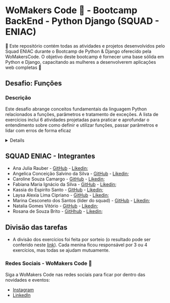 ﻿# WoMakers Code 🦋 - Bootcamp BackEnd - Python Django (SQUAD - ENIAC)

🦋 Este repositório contém todas as atividades e projetos desenvolvidos pelo Squad ENIAC durante o Bootcamp de Python & Django oferecido pela WoMakersCode. O objetivo deste bootcamp é fornecer uma base sólida em Python e Django, capacitando as mulheres a desenvolverem aplicações web completas 🦋


## Desafio: Funções

### Descrição

Este desafio abrange conceitos fundamentais da linguagem Python relacionados a funções, parâmetros e tratamento de exceções. A lista de exercícios inclui 6 atividades projetadas para praticar e aprofundar o entendimento sobre como definir e utilizar funções, passar parâmetros e lidar com erros de forma eficaz

<details>

  
1️⃣ Faça um programa, com uma função que necessite de três argumentos, e que forneça a soma desses três argumentos.

2️⃣ Reverso do número. Faça uma função que retorne o reverso de um número inteiro informado. Por exemplo: 127 -> 721.

3️⃣ Escreva um script que pergunta ao usuário se ele deseja converter uma temperatura de grau Celsius para Fahrenheit ou vice-versa. Para cada opção, crie uma função.
   
   _**Plus:** Crie uma terceira função, que é um menu para o usuário escolher a opção desejada, onde esse menu chama a função de conversão correta._

4️⃣ Crie um programa que leia quanto dinheiro uma pessoa tem na carteira, e calcule quanto poderia comprar de cada moeda estrangeira.
 
   Considere a tabela de conversão abaixo:
   - Dólar Americano: R$ 4,91
   - Peso Argentino: R$ 0,02
   - Dólar Australiano: R$ 3,18
   - Dólar Canadense: R$ 3,64
   - Franco Suiço: R$ 0,42
   - Euro: R$ 5,36
   - Libra esterlina: R$ 6,21
  

5️⃣ Crie uma função chamada `contar_vogais` que recebe uma string como parâmetro. Implemente a lógica para contar o número de vogais na string e retorne o total de vogais. Solicite ao usuário para inserir uma frase e utilize a função para contar as vogais.

6️⃣ Vamos construir um jogo de forca. O programa escolherá aleatoriamente uma palavra secreta de uma lista predefinida. A palavra secreta será representada por espaços em branco, um para cada letra da palavra. O jogador terá um número limitado de 6 tentativas. Em cada tentativa, o jogador pode fornecer uma letra. Se a letra estiver presente na palavra secreta, ela será revelada nas posições correspondentes. Se a letra não estiver na palavra, uma mensagem de erro deverá ser informada. Após um número máximo de erros, o jogador perde. O jogo continua até que o jogador adivinhe a palavra ou exceda o número máximo de tentativas.

   _**Dica:** Use uma lista para armazenar as letras já tentadas e uma variável para contar os erros._

</details>
  

## SQUAD ENIAC - Integrantes 

- Ana Julia Rauber - [GitHub](https://github.com/anajuliarauber) - [Likedin](https://www.linkedin.com/in/ana-julia-rauber/);
- Angelica Conceição Salvino da Silva - [GitHub](https://github.com/AngelicaSalvino) - [Likedin](https://www.linkedin.com/in/angelica-salvino/);
- Caroline Souza Camargo - [GitHub](https://github.com/Caroline-Camargo) - [Likedin](https://www.linkedin.com/in/caroline-souza-camargo-023b54164/);
- Fabiana Maria Ignácio da Silva - [GitHub](https://github.com/Ignacio-fabianamaria) - [Likedin](https://www.linkedin.com/in/fabianaignacio/);
- Kassia do Espirito Santo - [GitHub](https://github.com/KassiaES) - [Likedin](https://www.linkedin.com/in/kassia-es);
- Laysa Alexia Lima Cipriano - [GitHub](https://github.com/LayCipriano) - [Likedin](https://www.linkedin.com/in/lay-cipriano/);
- Marina Cesconeto dos Santos (líder do squad) - [GitHub](https://github.com/marina6coneto) - [Likedin](https://www.linkedin.com/in/marina-cesconeto-dos-santos-a17563216/);
- Natalia Gomes Vitório - [GitHub]() - [Likedin]();
- Rosana de Souza Brito - [GitHhub](https://github.com/RosanaBrito) - [Likedin](https://www.linkedin.com/in/rosanadesouzabrito/);

## Divisão das tarefas

- A divisão dos exercícios foi feita por sorteio (o resultado pode ser conferido neste [link](https://colab.research.google.com/drive/1EDM0O1Wunqcvm__XXykPkR93WER0ItzC?usp=sharing)). Cada menina ficou responsável por 3 ou 4 exercícios, mas todas se ajudam mutuamente.

### Redes Sociais - WoMakers Code 🦋 

Siga a WoMakers Code nas redes sociais para ficar por dentro das novidades e eventos:

- [Instagram](https://www.instagram.com/womakersgram/)
- [LinkedIn](https://www.linkedin.com/company/womakerscode/)


